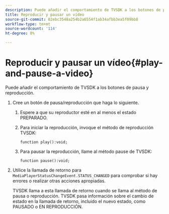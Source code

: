 ```yaml
---
description: Puede añadir el comportamiento de TVSDK a los botones de pausa y reproducción.
title: Reproducir y pausar un vídeo
source-git-commit: 02ebc3548a254b2a6554f1ab34afbb3ea5f09bb8
workflow-type: tm+mt
source-wordcount: '114'
ht-degree: 0%

---
```


# Reproducir y pausar un vídeo{#play-and-pause-a-video}

Puede añadir el comportamiento de TVSDK a los botones de pausa y reproducción.

1. Cree un botón de pausa/reproducción que haga lo siguiente.
   1. Espere a que su reproductor esté en al menos el estado PREPARADO.
   1. Para iniciar la reproducción, invoque el método de reproducción TVSDK:

      ```
      function play():void;
      ```

   1. Para pausar la reproducción, llame al método pause de TVSDK:

      ```
      function pause():void;
      ```

1. Utilice la llamada de retorno para `MediaPlayerStatusChangeEvent.STATUS_CHANGED` para comprobar si hay errores o realizar otras acciones apropiadas.

   TVSDK llama a esta llamada de retorno cuando se llama al método de pausa o reproducción. TVSDK pasa información sobre el cambio de estado en la llamada de retorno, incluido el nuevo estado, como PAUSADO o EN REPRODUCCIÓN.
